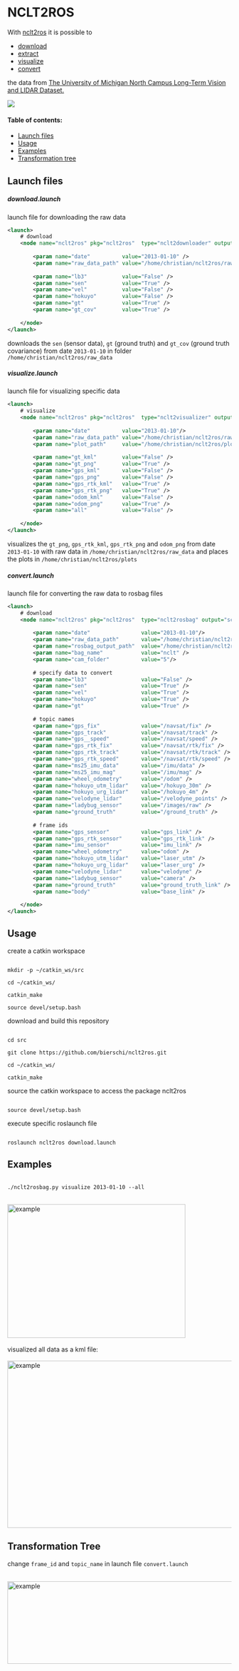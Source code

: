 
# NCLT2ROS

With [nclt2ros](https://github.com/bierschi/nclt2rosbag) it is possible to

- [download](https://github.com/bierschi/nclt2rosbag#downloadlaunch)
- [extract](https://github.com/bierschi/nclt2rosbag#downloadlaunch)
- [visualize](https://github.com/bierschi/nclt2rosbag#visualizelaunch)
- [convert](https://github.com/bierschi/nclt2rosbag#convertlaunch)

the data from [The University of Michigan North Campus Long-Term Vision and LIDAR Dataset.](http://robots.engin.umich.edu/nclt/)


![](examples/rviz_example.gif)


#### Table of contents:

- [Launch files](https://github.com/bierschi/nclt2ros#launch-files)
- [Usage](https://github.com/bierschi/nclt2ros#usage)
- [Examples](https://github.com/bierschi/nclt2ros#examples)
- [Transformation tree](https://github.com/bierschi/nclt2ros#transformation-tree)




## Launch files

##### download.launch
launch file for downloading the raw data

```xml
<launch>
    # download
    <node name="nclt2ros" pkg="nclt2ros"  type="nclt2downloader" output="screen">
    
        <param name="date"          value="2013-01-10" />
        <param name="raw_data_path" value="/home/christian/nclt2ros/raw_data" />
        
        <param name="lb3"           value="False" />
        <param name="sen"           value="True" />
        <param name="vel"           value="False" />
        <param name="hokuyo"        value="False" />
        <param name="gt"            value="True" />
        <param name="gt_cov"        value="True" />
        
    </node>
</launch>
```

downloads the `sen` (sensor data), `gt` (ground truth) and `gt_cov` (ground truth covariance) from date `2013-01-10` in folder `/home/christian/nclt2ros/raw_data`


##### visualize.launch
launch file for visualizing specific data

```xml
<launch>
    # visualize
    <node name="nclt2ros" pkg="nclt2ros"  type="nclt2visualizer" output="screen">
    
        <param name="date"          value="2013-01-10"/>
        <param name="raw_data_path" value="/home/christian/nclt2ros/raw_data" />
        <param name="plot_path"     value="/home/christian/nclt2ros/plots" />
        
        <param name="gt_kml"        value="False" />
        <param name="gt_png"        value="True" />
        <param name="gps_kml"       value="False" />
        <param name="gps_png"       value="False" />
        <param name="gps_rtk_kml"   value="True" />
        <param name="gps_rtk_png"   value="True" />
        <param name="odom_kml"      value="False" />
        <param name="odom_png"      value="True" />
        <param name="all"           value="False" />
        
    </node>
</launch>
```

visualizes the `gt_png`, `gps_rtk_kml`, `gps_rtk_png` and `odom_png` from date `2013-01-10` with raw data in `/home/christian/nclt2ros/raw_data` and places the plots in `/home/christian/nclt2ros/plots`

##### convert.launch
launch file for converting the raw data to rosbag files

```xml
<launch>
    # download
    <node name="nclt2ros" pkg="nclt2ros"  type="nclt2rosbag" output="screen">
    
        <param name="date"                value="2013-01-10"/>
        <param name="raw_data_path"       value="/home/christian/nclt2ros/raw_data" />
        <param name="rosbag_output_path"  value="/home/christian/nclt2ros/rosbags"/>
        <param name="bag_name"            value="nclt" />
        <param name="cam_folder"          value="5"/>
        
        # specify data to convert
        <param name="lb3"                 value="False" />
        <param name="sen"                 value="True" />
        <param name="vel"                 value="True" />
        <param name="hokuyo"              value="True" />
        <param name="gt"                  value="True" />
        
        # topic names
        <param name="gps_fix"             value="/navsat/fix" />
        <param name="gps_track"           value="/navsat/track" />
        <param name="gps__speed"          value="/navsat/speed" />
        <param name="gps_rtk_fix"         value="/navsat/rtk/fix" />
        <param name="gps_rtk_track"       value="/navsat/rtk/track" />
        <param name="gps_rtk_speed"       value="/navsat/rtk/speed" />
        <param name="ms25_imu_data"       value="/imu/data" />
        <param name="ms25_imu_mag"        value="/imu/mag" />
        <param name="wheel_odometry"      value="/odom" />
        <param name="hokuyo_utm_lidar"    value="/hokuyo_30m" />
        <param name="hokuyo_urg_lidar"    value="/hokuyo_4m" />
        <param name="velodyne_lidar"      value="/velodyne_points" />
        <param name="ladybug_sensor"      value="/images/raw" />
        <param name="ground_truth"        value="/ground_truth" />
        
        # frame ids
        <param name="gps_sensor"          value="gps_link" />
        <param name="gps_rtk_sensor"      value="gps_rtk_link" />
        <param name="imu_sensor"          value="imu_link" />
        <param name="wheel_odometry"      value="odom" />
        <param name="hokuyo_utm_lidar"    value="laser_utm" />
        <param name="hokuyo_urg_lidar"    value="laser_urg" />
        <param name="velodyne_lidar"      value="velodyne" />
        <param name="ladybug_sensor"      value="camera" />
        <param name="ground_truth"        value="ground_truth_link" />
        <param name="body"                value="base_link" />
        
    </node>
</launch>
```


## Usage

create a catkin workspace
<pre><code>
mkdir -p ~/catkin_ws/src<br>
cd ~/catkin_ws/<br>
catkin_make <br>
source devel/setup.bash
</pre></code>

download and build this repository
<pre><code>
cd src <br>
git clone https://github.com/bierschi/nclt2ros.git <br>
cd ~/catkin_ws/ <br>
catkin_make
</pre></code>

source the catkin workspace to access the package nclt2ros
<pre><code>
source devel/setup.bash
</pre></code>

execute specific roslaunch file 
<pre><code>
roslaunch nclt2ros download.launch
</pre></code>



## Examples

<pre><code>
./nclt2rosbag.py visualize 2013-01-10 --all
</pre></code>

<div align="left">
  <br>
  <img src="examples/nclt_all_png.png" alt="example" width="400" height="300">
</div>

<br>
visualized all data as a kml file:

<div align="left">
  <br>
  <img src="examples/nclt_all_kml.png" alt="example" width="673" height="375">
</div>


## Transformation Tree
change `frame_id` and `topic_name` in launch file `convert.launch`

<div align="left">
  <br>
  <img src="examples/nclt_tf_tree.png" alt="example" width="988" height="185">
</div>